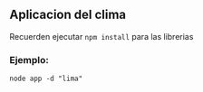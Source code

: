 ## Aplicacion del clima

Recuerden ejecutar ```npm install``` para las librerias

### Ejemplo:
```
node app -d "lima"
```